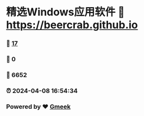 # 精选Windows应用软件 :link: https://beercrab.github.io 
### :page_facing_up: [17](https://beercrab.github.io/tag.html) 
### :speech_balloon: 0 
### :hibiscus: 6652 
### :alarm_clock: 2024-04-08 16:54:34 
### Powered by :heart: [Gmeek](https://github.com/Meekdai/Gmeek)
